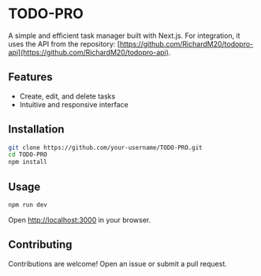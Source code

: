 # TODO-PRO

A simple and efficient task manager built with Next.js.
For integration, it uses the API from the repository: [https://github.com/RichardM20/todopro-api](https://github.com/RichardM20/todopro-api).

## Features

- Create, edit, and delete tasks
- Intuitive and responsive interface

## Installation

```bash
git clone https://github.com/your-username/TODO-PRO.git
cd TODO-PRO
npm install
```

## Usage

```bash
npm run dev
```

Open [http://localhost:3000](http://localhost:3000) in your browser.

## Contributing

Contributions are welcome! Open an issue or submit a pull request.
